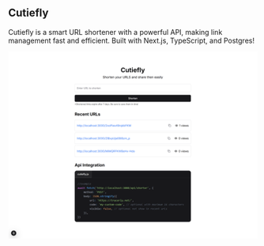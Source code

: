 ## Cutiefly

Cutiefly is a smart URL shortener with a powerful API, making link management fast and efficient. Built with Next.js, TypeScript, and Postgres!

![Landing Page](public/assets/screenshot.png "Landing Page")
